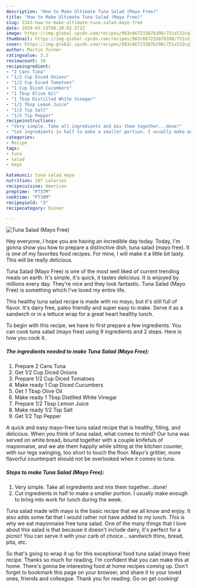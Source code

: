```yaml
---
description: "How to Make Ultimate Tuna Salad (Mayo Free)"
title: "How to Make Ultimate Tuna Salad (Mayo Free)"
slug: 3343-how-to-make-ultimate-tuna-salad-mayo-free
date: 2020-05-13T08:20:02.571Z
image: https://img-global.cpcdn.com/recipes/983c66723387b398/751x532cq70/tuna-salad-mayo-free-recipe-main-photo.jpg
thumbnail: https://img-global.cpcdn.com/recipes/983c66723387b398/751x532cq70/tuna-salad-mayo-free-recipe-main-photo.jpg
cover: https://img-global.cpcdn.com/recipes/983c66723387b398/751x532cq70/tuna-salad-mayo-free-recipe-main-photo.jpg
author: Martin Turner
ratingvalue: 3.3
reviewcount: 10
recipeingredient:
- "2 Cans Tuna"
- "1/2 Cup Diced Onions"
- "1/2 Cup Diced Tomatoes"
- "1 Cup Diced Cucumbers"
- "1 Tbsp Olive Oil"
- "1 Tbsp Distilled White Vinegar"
- "1/2 Tbsp Lemon Juice"
- "1/2 Tsp Salt"
- "1/2 Tsp Pepper"
recipeinstructions:
- "Very simple. Take all ingredients and mix them together...done!"
- "Cut ingredients in half to make a smaller portion. I usually make enough to bring into work for lunch during the week."
categories:
- Recipe
tags:
- tuna
- salad
- mayo

katakunci: tuna salad mayo 
nutrition: 197 calories
recipecuisine: American
preptime: "PT37M"
cooktime: "PT38M"
recipeyield: "3"
recipecategory: Dinner

---
```



![Tuna Salad (Mayo Free)](https://img-global.cpcdn.com/recipes/983c66723387b398/751x532cq70/tuna-salad-mayo-free-recipe-main-photo.jpg)

Hey everyone, I hope you are having an incredible day today. Today, I'm gonna show you how to prepare a distinctive dish, tuna salad (mayo free). It is one of my favorites food recipes. For mine, I will make it a little bit tasty. This will be really delicious.

Tuna Salad (Mayo Free) is one of the most well liked of current trending meals on earth. It's simple, it's quick, it tastes delicious. It is enjoyed by millions every day. They're nice and they look fantastic. Tuna Salad (Mayo Free) is something which I've loved my entire life.

This healthy tuna salad recipe is made with no mayo, but it&#39;s still full of flavor. It&#39;s dairy free, paleo friendly and super easy to make. Serve it as a sandwich or in a lettuce wrap for a great heart healthy lunch.


To begin with this recipe, we have to first prepare a few ingredients. You can cook tuna salad (mayo free) using 9 ingredients and 2 steps. Here is how you cook it.

<!--inarticleads1-->

##### The ingredients needed to make Tuna Salad (Mayo Free):

1. Prepare 2 Cans Tuna
1. Get 1/2 Cup Diced Onions
1. Prepare 1/2 Cup Diced Tomatoes
1. Make ready 1 Cup Diced Cucumbers
1. Get 1 Tbsp Olive Oil
1. Make ready 1 Tbsp Distilled White Vinegar
1. Prepare 1/2 Tbsp Lemon Juice
1. Make ready 1/2 Tsp Salt
1. Get 1/2 Tsp Pepper


A quick and easy mayo-free tuna salad recipe that is healthy, filling, and delicious. When you think of tuna salad, what comes to mind? Our tuna was served on white bread, bound together with a couple knifefuls of mayonnaise, and we ate them happily while sitting at the kitchen counter, with our legs swinging, too short to touch the floor. Mayo&#39;s grittier, more flavorful counterpart should not be overlooked when it comes to tuna. 

<!--inarticleads2-->

##### Steps to make Tuna Salad (Mayo Free):

1. Very simple. Take all ingredients and mix them together...done!
1. Cut ingredients in half to make a smaller portion. I usually make enough to bring into work for lunch during the week.


Tuna salad made with mayo is the basic recipe that we all know and enjoy. It also adds some fat that I would rather not have added to my lunch. This is why we eat mayonnaise free tuna salad. One of the many things that I love about this salad is that because it doesn&#39;t include dairy, it&#39;s perfect for a picnic! You can serve it with your carb of choice… sandwich thins, bread, pita, etc. 

So that's going to wrap it up for this exceptional food tuna salad (mayo free) recipe. Thanks so much for reading. I'm confident that you can make this at home. There's gonna be interesting food at home recipes coming up. Don't forget to bookmark this page on your browser, and share it to your loved ones, friends and colleague. Thank you for reading. Go on get cooking!
